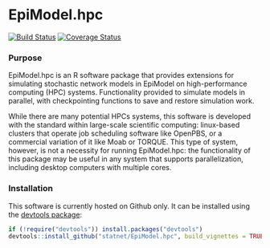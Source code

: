 EpiModel.hpc 
================
<a href='https://travis-ci.org/statnet/EpiModel.hpc' target="_blank"><img src='https://travis-ci.org/statnet/EpiModel.hpc.svg?branch=master' alt='Build Status' /></a>
<a href='https://coveralls.io/r/statnet/EpiModel.hpc?branch=master' target="_blank"><img src='https://coveralls.io/repos/statnet/EpiModel.hpc/badge.svg?branch=master' alt='Coverage Status' /></a>


### Purpose
EpiModel.hpc is an R software package that provides extensions for simulating stochastic network models in EpiModel on high-performance computing (HPC) systems. Functionality provided to simulate models in parallel, with checkpointing functions to save and restore simulation work.

While there are many potential HPCs systems, this software is developed with the standard within large-scale scientific computing: linux-based clusters that operate job scheduling software like OpenPBS, or a commercial variation of it like Moab or TORQUE. This type of system, however, is not a necessity for running EpiModel.hpc: the functionality of this package may be useful in any system that supports parallelization, including desktop computers with multiple cores.

### Installation
This software is currently hosted on Github only. It can be installed using the <a href="https://github.com/hadley/devtools" target="_blank">devtools package</a>:
```r
if (!require("devtools")) install.packages("devtools")
devtools::install_github("statnet/EpiModel.hpc", build_vignettes = TRUE)
```

